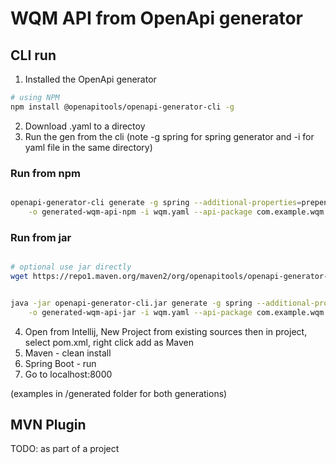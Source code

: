 # WQM API from OpenApi generator

## CLI run

1. Installed the OpenApi generator

```bash
# using NPM
npm install @openapitools/openapi-generator-cli -g

```

2. Download .yaml to a directoy
3. Run the gen from the cli (note -g spring for spring generator and -i for yaml file in the same directory)

### Run from npm

```bash

openapi-generator-cli generate -g spring --additional-properties=prependFormOrBodyParameters=true \
    -o generated-wqm-api-npm -i wqm.yaml --api-package com.example.wqm

```

### Run from jar

```bash

# optional use jar directly
wget https://repo1.maven.org/maven2/org/openapitools/openapi-generator-cli/6.6.0/openapi-generator-cli-6.6.0.jar -O openapi-generator-cli.jar

```

```bash

java -jar openapi-generator-cli.jar generate -g spring --additional-properties=prependFormOrBodyParameters=true \
    -o generated-wqm-api-jar -i wqm.yaml --api-package com.example.wqm 

```

4. Open from Intellij, New Project from existing sources then in project, select pom.xml, right click add as Maven
5. Maven - clean install
6. Spring Boot - run
7. Go to localhost:8000

(examples in /generated folder for both generations)

## MVN Plugin

TODO: as part of a project

